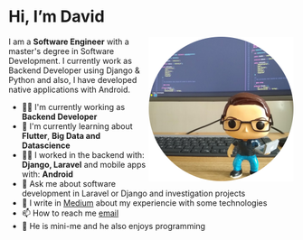 # Hi, I’m David 

<img width=256 align="right" src="https://github.com/davidcasr/davidcasr/blob/master/img/mini-me.png?raw=true" />

I am a **Software Engineer** with a master's degree in Software Development. I currently work as Backend Developer using Django & Python and also, I have developed native applications with Android.

- 👨‍🚀 I'm currently working as **Backend Developer** 
- 🌱 I'm currently learning about **Flutter**, **Big Data and Datascience**
- 👨‍💻 I worked in the backend with: **Django, Laravel** and mobile apps with: **Android**
- 💬 Ask me about software development in Laravel or Django and investigation projects 
- 📰 I write in [Medium](https://davidcasr.medium.com/) about my experiencie with some technologies
- 📫 How to reach me [email](mailto:me@davidcasr.co)
- 🚀 He is mini-me and he also enjoys programming
